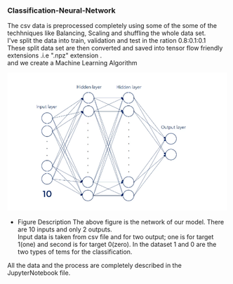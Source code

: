 ### Classification-Neural-Network
The csv data is preprocessed completely using some of the some of the techhniques like Balancing, Scaling and shuffling the whole data set.\
I've split the data into train, validation and test in the ration 0.8:0.1:0.1 \
These split data set are then converted and saved into tensor flow friendly extensions .i.e ".npz" extension .\
and we create a Machine Learning Algorithm

![alt text](https://github.com/Dpakkk/Classification-Neural-Network-/blob/master/img.png)

* Figure Description
The above figure is the network of our model. There are 10 inputs and only 2 outputs. \
Input data is taken from csv file and for two output; one is for target 1(one) and second is for target 0(zero). In the dataset 1 and 0 are the two types of tems for the classification.

All the data and the process are completely described in the JupyterNotebook file.


